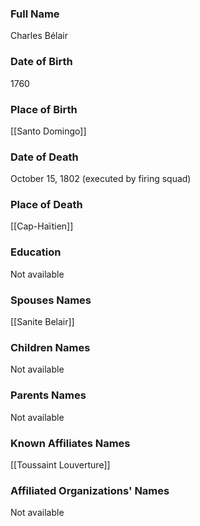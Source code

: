 ### Full Name

Charles Bélair

### Date of Birth

1760

### Place of Birth

[[Santo Domingo]]

### Date of Death

October 15, 1802 (executed by firing squad)

### Place of Death

[[Cap-Haïtien]]

### Education

Not available

### Spouses Names

[[Sanite Belair]]

### Children Names

Not available

### Parents Names

Not available

### Known Affiliates Names

[[Toussaint Louverture]]

### Affiliated Organizations' Names

Not available